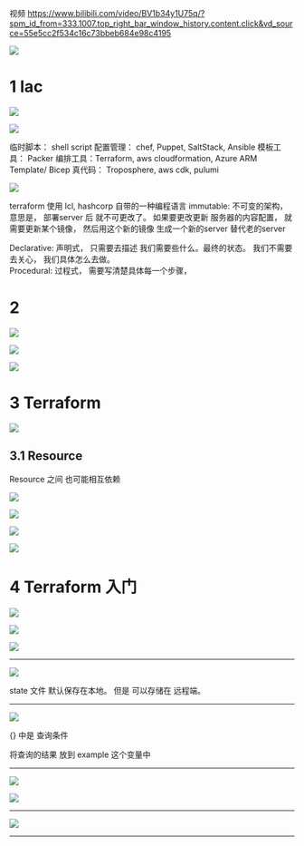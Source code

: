 

视频 
https://www.bilibili.com/video/BV1b34y1U75q/?spm_id_from=333.1007.top_right_bar_window_history.content.click&vd_source=55e5cc2f534c16c73bbeb684e98c4195

![](image/Pasted%20image%2020231024223016.png)

# 1 lac

![](image/Pasted%20image%2020231024223713.png)



![](image/Pasted%20image%2020231024223933.png)


临时脚本： shell script 
配置管理： chef, Puppet, SaltStack, Ansible 
模板工具： Packer 
编排工具：Terraform, aws cloudformation, Azure ARM Template/ Bicep 
真代码： Troposphere, aws cdk, pulumi 

![](image/Pasted%20image%2020231024225423.png)



terraform 使用 lcl, hashcorp 自带的一种编程语言 
immutable: 不可变的架构， 意思是， 部署server 后 就不可更改了。 如果要更改更新 服务器的内容配置， 就需要更新某个镜像， 然后用这个新的镜像 生成一个新的server 替代老的server   

Declarative: 声明式， 只需要去描述 我们需要些什么。最终的状态。 我们不需要去关心， 我们具体怎么去做。  
Procedural: 过程式， 需要写清楚具体每一个步骤， 


# 2 


![](image/Pasted%20image%2020231024230934.png)


![](image/Pasted%20image%2020231024231054.png)

![](image/Pasted%20image%2020231024231041.png)


# 3 Terraform 


![](image/Pasted%20image%2020231024231213.png)


## 3.1 Resource 

Resource 之间 也可能相互依赖 

![](image/Pasted%20image%2020231024232611.png)

![](image/Pasted%20image%2020231024232413.png)


![](image/Pasted%20image%2020231024232706.png)


![](image/Pasted%20image%2020231024234047.png)



# 4 Terraform 入门

![](image/Pasted%20image%2020231024234247.png)


![](image/Pasted%20image%2020231024234348.png)

![](image/Pasted%20image%2020231024234455.png)


-----

![](image/Pasted%20image%2020231024234536.png)

state 文件 默认保存在本地。 但是  可以存储在 远程端。


---


![](image/Pasted%20image%2020231024234741.png)


{} 中是 查询条件 

将查询的结果 放到 example 这个变量中 


---

![](image/Pasted%20image%2020231024234850.png)



![](image/Pasted%20image%2020231024235121.png)


----


![](image/Pasted%20image%2020231024235247.png)




---




